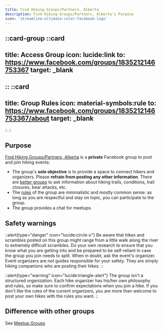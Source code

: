 ```yaml
---
title: Find Hiking Groups/Partners, Alberta
description: Find Hiking Groups/Partners, Alberta's Purpose
icon: 'streamline-ultimate-color:facebook-logo'
---
```


::card-group
  ::card
  ---
  title: Access Group
  icon: lucide:link
  to: https://www.facebook.com/groups/1835212146753367
  target: _blank
  ---
  ::
  ::card
  ---
  title: Group Rules
  icon: material-symbols:rule
  to: https://www.facebook.com/groups/1835212146753367/about
  target: _blank
  ---
  ::
::

## Purpose

[Find Hiking Groups/Partners, Alberta](https://www.facebook.com/groups/1835212146753367) is a **private** Facebook group to post and join hiking events:

- The group's **sole objective** is to provide a space to connect hikers and organizers. Please **refrain from posting any other information**. 
  There are [better groups](/hiking-groups/by-category/practical-information) to ask information about hiking trails, conditions, trail closures, bear attacks, etc.
- The [rules](https://www.facebook.com/groups/1835212146753367) of the group are minimalistic and mostly common sense: as long as you are respectful and stay on topic, you can participate to the group.
- The group provides a chat for meetups.

## Safety warnings

::alert{type="danger" icon="lucide:circle-x"}
  Be aware that hikes and scrambles posted on this group might range from a little walk along the river to extremely difficult scrambles. Do your own research to ensure that you know what you are getting into and be prepared to be self-reliant in case the group you join needs to split. When in doubt, ask the event's organizer. Event organizers are not guides responsible for your safety. They are simply hiking companions who are posting their hikes.
::

::alert{type="warning" icon="lucide:triangle-alert"}
The group isn't a structured organization. Each hike organizer has his/her own philosophy and rules, so make sure to confirm expectations when you join a hike. If you don't like the rules of the current organizers, you are more than welcome to post your own hikes with the rules you want.
::

## Difference with other groups

See [Meetup Groups](/hiking-groups/by-category/meetups)